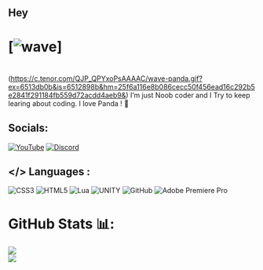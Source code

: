 ## Hey <h1>[![wave](https://c.tenor.com/QJP_QPYxoPsAAAAC/wave-panda.gif?ex=6513db0b&is=6512898b&hm=25f6a116e8b086cecc50f456ead16c292b5e2841f291184fb559d72acdd4aeb9&)]<h1>
(https://c.tenor.com/QJP_QPYxoPsAAAAC/wave-panda.gif?ex=6513db0b&is=6512898b&hm=25f6a116e8b086cecc50f456ead16c292b5e2841f291184fb559d72acdd4aeb9&)
I’m just Noob coder and I Try to keep learing about coding. I love Panda ! 🐼


## Socials:
[![YouTube](https://img.shields.io/badge/YouTube-%23FF0000.svg?logo=YouTube&logoColor=white)](https://www.youtube.com/@ChappiWorks) 
[![Discord](https://img.shields.io/badge/Discord-587DF2.svg?logo=Discord&logoColor=white)](https://discord.com/invite/FfarQVQst7) 

## </> Languages :
![CSS3](https://img.shields.io/badge/css3-%231572B6.svg?style=flat&logo=css3&logoColor=white)
![HTML5](https://img.shields.io/badge/html5-%23E34F26.svg?style=flat&logo=html5&logoColor=white)
![Lua](https://img.shields.io/badge/lua-%232C2D72.svg?style=flat&logo=lua&logoColor=white)
![UNITY](https://img.shields.io/badge/Unity-%2320232a.svg?style=flat&logo=unity&logoColor=white)
![GitHub](https://img.shields.io/badge/GitHub-%23121011.svg?style=flat&logo=github&logoColor=white)
![Adobe Premiere Pro](https://img.shields.io/badge/adobepremierepro-%2331A8FF.svg?style=flat&logo=adobepremierepro&logoColor=white)
# GitHub Stats 📊:
![](https://github-readme-stats.vercel.app/api?username=GODSROBOT&theme=react&hide_border=false&include_all_commits=false&count_private=true)<br/>
![](https://github-readme-streak-stats.herokuapp.com/?user=GODSROBOT&theme=react&hide_border=false)<br/>
<!-- ![](https://github-readme-stats.vercel.app/api/top-langs/?username=GODSROBOT&theme=react&hide_border=false&include_all_commits=false&count_private=true&layout=compact) -->